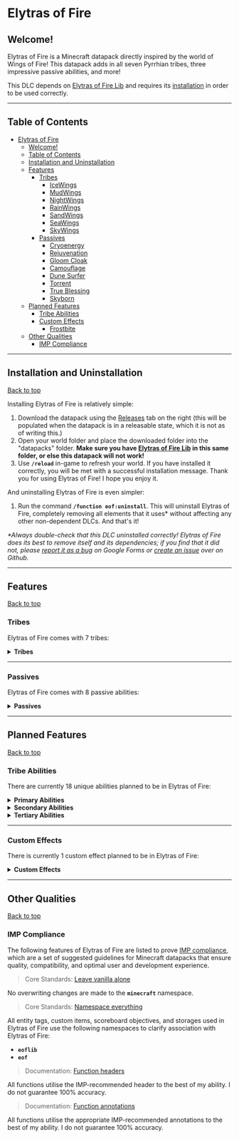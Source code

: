 # Elytras of Fire

## Welcome!

Elytras of Fire is a Minecraft datapack directly inspired by the world of Wings of Fire! This datapack adds in all seven Pyrrhian tribes, three impressive passive abilities, and more!

This DLC depends on [Elytras of Fire Lib](https://github.com/iHeronGH/Elytras-of-Fire-Lib) and requires its [installation](#installation-and-uninstallation) in order to be used correctly.

---

## Table of Contents

- [Elytras of Fire](#elytras-of-fire)
  - [Welcome!](#welcome)
  - [Table of Contents](#table-of-contents)
  - [Installation and Uninstallation](#installation-and-uninstallation)
  - [Features](#features)
    - [Tribes](#tribes)
      - [IceWings](#icewings)
      - [MudWings](#mudwings)
      - [NightWings](#nightwings)
      - [RainWings](#rainwings)
      - [SandWings](#sandwings)
      - [SeaWings](#seawings)
      - [SkyWings](#skywings)
    - [Passives](#passives)
      - [Cryoenergy](#cryoenergy)
      - [Rejuvenation](#rejuvenation)
      - [Gloom Cloak](#gloom-cloak)
      - [Camouflage](#camouflage)
      - [Dune Surfer](#dune-surfer)
      - [Torrent](#torrent)
      - [True Blessing](#true-blessing)
      - [Skyborn](#skyborn)
  - [Planned Features](#planned-features)
    - [Tribe Abilities](#tribe-abilities)
    - [Custom Effects](#custom-effects)
      - [Frostbite](#frostbite)
  - [Other Qualities](#other-qualities)
    - [IMP Compliance](#imp-compliance)

---

## Installation and Uninstallation

[Back to top](#)

Installing Elytras of Fire is relatively simple:

1. Download the datapack using the [Releases](https://github.com/iHeronGH/Elytras-of-Fire/releases) tab on the right (this will be populated when the datapack is in a releasable state, which it is not as of writing this.)
2. Open your world folder and place the downloaded folder into the "datapacks" folder. **Make sure you have [Elytras of Fire Lib](https://github.com/iHeronGH/Elytras-of-Fire-Lib) in this same folder, or else this datapack will not work!**
3. Use **`/reload`** in-game to refresh your world. If you have installed it correctly, you will be met with a successful installation message. Thank you for using Elytras of Fire! I hope you enjoy it.

And uninstalling Elytras of Fire is even simpler:

1. Run the command **`/function eof:uninstall`**. This will uninstall Elytras of Fire, completely removing all elements that it uses\* without affecting any other non-dependent DLCs. And that's it!

 *\*Always double-check that this DLC uninstalled correctly! Elytras of Fire does its best to remove itself and its dependencies; if you find that it did not, please [report it as a bug](https://docs.google.com/forms/d/e/1FAIpQLSfm4wEvcERhBCxIhuzV7Gi4yX_sYCBn8zpUE2acBfyOEFW7OA/viewform?usp=sf_link) on Google Forms or [create an issue](https://github.com/iHeronGH/Elytras-of-Fire/issues) over on Github.*

---

## Features

[Back to top](#)

### Tribes

Elytras of Fire comes with 7 tribes:

<details>

**<summary> Tribes </summary>**

[Back to top](#)

#### IceWings

> *"The IceWings are pristine with respect to both their appearance and their battle prowess. Cruel, serrated claws and their unique frost breath make this tribe nightmarish to combat, especially in the frigid lands they call home."*
> *\- H*

Passive Abilities: [Cryoenergy](#cryoenergy)<br>
Primary Ability: [Frost Breath](#tribe-abilities)<br>
Secondary Ability: [Serrated Strike](#tribe-abilities)<br>
Tertiary Ability: [Icicle Incision](#tribe-abilities)

Innate Attributes:

- Strength 2
- Speed 1

#### MudWings

> *"The MudWings are an impressive tribe. From their exceptional fire breath and strong muscles to their ability to last impossible lengths of time underwater, their massive power is unbiased to any environment."*
> *\- H*

Passive Abilities: [Rejuvenation](#rejuvenation)<br>
Primary Ability: [Flame Breath](#tribe-abilities)<br>
Secondary Ability: [Terrashock](#tribe-abilities)<br>
Tertiary Ability: [Mud Swipe](#tribe-abilities)

Innate Attributes:

- Strength 2

#### NightWings

> *"The NightWings are beasts of the night. By either illuminating their surroundings with their brilliant flames or by utilizing their powerful night vision, they traverse the moonlit landscapes under the guise of shadows."*
> *\- H*

Passive Abilities: [Gloom Cloak](#gloom-cloak)<br>
Primary Ability: [Flame Breath](#tribe-abilities)<br>
Secondary Ability: [Shade Shackle](#tribe-abilities)<br>
Tertiary Ability: [Premonition](#tribe-abilities)

Innate Attributes:

- Speed 1
- Strength 1
- Night Vision

#### RainWings

> *"The RainWings are, at least chromatically, the most brilliant of the Pyrrhian tribes. When paired with their extremely lethal venom, the ability to camouflage grants them amazing advantages over their enemies."*
> *\- H*

Passive Abilities: [Camouflage](#camouflage)<br>
Primary Ability: [Venom Shot](#tribe-abilities)<br>
Secondary Ability: [Overgrowth](#tribe-abilities)<br>
Tertiary Ability: [Soul Sap](#tribe-abilities)

Innate Attributes:

- Speed 2

#### SandWings

> *"The SandWings are fiercely precise and swift, finding value in clean and brutal strikes. The venomous barbs located on the end of their tail can kill insanely quick, and their embers scorch the ground like the desert sun."*
> *\- H*

Passive Abilities: [Dune Surfer](#dune-surfer)<br>
Primary Ability: [Flame Breath](#tribe-abilities)<br>
Secondary Ability: [Desert Storm](#tribe-abilities)<br>
Tertiary Ability: [Toxin Slash](#tribe-abilities)

Innate Attributes:

- Speed 1
- Strength 1

#### SeaWings

> *"The SeaWings are the uncontested rulers of the seas. Their keen eyes allow them to see in the dark, and over many millenia have adapted glowing scales, strong tails, gills, and webbed talons. No attack on the SeaWings has gone without heavy loss."*
> *\- H*

Passive Abilities: [Torrent](#torrent), [True Blessing](#true-blessing)<br>
Primary Ability: [Tidal Wave](#tribe-abilities)<br>
Secondary Ability: [Ocean's Blessing](#tribe-abilities)<br>
Tertiary Ability: [Tail Flail](#tribe-abilities)

Innate Attributes:

- Night Vision
- Conduit Power in water
- Speed 2 while swimming

#### SkyWings

> *"The SkyWings are, undoubtedly, the most powerful fliers of all. Massive wings and a streamlined body contribute to the ludicrous speeds they achieve. Their lungs require less oxygen, meaning they can fly higher and exhale hotter embers."*
> *\- H*

Passive Abilities: [Skyborn](#skyborn)<br>
Primary Ability: [Flame Breath](#tribe-abilities)<br>
Secondary Ability: [Sky Surge](#tribe-abilities)<br>
Tertiary Ability: [Spark Punch](#tribe-abilities)

Innate Attributes:

- Speed 3
- Strength 1

</details>

---

### Passives

Elytras of Fire comes with 8 passive abilities:

<details>

**<summary> Passives </summary>**

[Back to top](#)

#### Cryoenergy

Cryoenergy is an [IceWing](#icewings) passive ability. It gives variable levels of Speed depending on the type of block the user is standing on.

| Level |  Activation   |    Effect    | Charge Duration | Cooldown |
| :---: | :-----------: | :----------: | :-------------: | :------: |
|   1   | Stand on ice  | Speed 2 (1s) |       ---       |   ---    |
|   2   | Stand on snow | Speed 3 (1s) |       ---       |   ---    |

#### Rejuvenation

Rejuvenation is a [MudWing](#mudwings) passive ability. It gives the user lengthy Regeneration and Speed buffs when charged in muddy areas.

| Level |                                 Activation                                  |                 Effect                  | Charge Duration | Cooldown |
| :---: | :-------------------------------------------------------------------------: | :-------------------------------------: | :-------------: | :------: |
|   1   | Charge [Terrashock](#tribe-abilities) while on an earthy block and in water | Speed 1 (5min)<br>Regeneration 1 (3min) |       5s        |    3m    |

#### Gloom Cloak

Gloom Cloak is a [NightWing](#nightwings) passive ability. It gives variable levels of Speed depending on the time of day.

| Level |             Activation             |    Effect    | Charge Duration | Cooldown |
| :---: | :--------------------------------: | :----------: | :-------------: | :------: |
|   1   |   Time is between dusk and dawn    | Speed 2 (1s) |       ---       |   ---    |
|   2   | Time is between sunset and sunrise | Speed 3 (1s) |       ---       |   ---    |

#### Camouflage

Camouflage is a [RainWing](#rainwings) passive ability. It gives Invisibility and increased Speed depending on the type of block the user is standing on or as the user sneaks around.

| Level |            Activation             |              Effect               | Charge Duration | Cooldown |
| :---: | :-------------------------------: | :-------------------------------: | :-------------: | :------: |
|   1   | Sneak *or* stand on a flora block | Speed 3 (1s)<br>Invisibility (1s) |       ---       |   ---    |

#### Dune Surfer

Dune Surfer is a [SandWing](#sandwings) passive ability. It gives increased Speed depending on the type of block the user is standing on.

| Level |       Activation        |    Effect    | Charge Duration | Cooldown |
| :---: | :---------------------: | :----------: | :-------------: | :------: |
|   1   | Stand on a desert block | Speed 3 (1s) |       ---       |   ---    |

#### Torrent

Torrent is a [SeaWing](#seawings) passive ability. It gives the user greater and greater Strength the lower their health is and has special interactions with certain abilities.

| Level |         Activation          |     Effect      | Charge Duration | Cooldown |
| :---: | :-------------------------: | :-------------: | :-------------: | :------: |
|   1   | Health is 7 hearts or lower | Strength 1 (1s) |       ---       |   ---    |
|   2   | Health is 4 hearts or lower | Strength 2 (1s) |       ---       |   ---    |

| Level |            Ability             |  Interaction   |
| :---: | :----------------------------: | :------------: |
|   1   | [Tidal Wave](#tribe-abilities) | Poison 2 (3s)  |
|   1   | [Tidal Wave](#tribe-abilities) | Poison 4 (3s)  |
|   1   | [Tail Flail](#tribe-abilities) | Blindness (7s) |

#### True Blessing

True Blessing is a [SeaWing](#seawings) passive ability. It gives the user vastly improved water movement speeds and a slight regeneration buff when charged under water.

| Level |                              Activation                              |                                               Effect                                                | Charge Duration | Cooldown |
| :---: | :------------------------------------------------------------------: | :-------------------------------------------------------------------------------------------------: | :-------------: | :------: |
|   1   | Charge [Ocean's Blessing](#tribe-abilities) while submerged in water | Dolphin's Grace (1s) while swimming<br>Speed 4 (4s) while swimming<br>Regeneration 1 (3s) every 15s |       5s        |   ---    |

#### Skyborn

Skyborn is a [SkyWing](#skywings) passive ability and has two parts to it. It gives the user the ability to jump extremely high when charged and can be activated mid-elytra flight to grant a short Regeneration buff.

| Level |             Activation             |    Effect    | Charge Duration | Cooldown |
| :---: | :--------------------------------: | :----------: | :-------------: | :------: |
|   1   |   Time is between dusk and dawn    | Speed 2 (1s) |       ---       |   ---    |
|   2   | Time is between sunset and sunrise | Speed 3 (1s) |       ---       |   ---    |

</details>

---

## Planned Features

[Back to top](#)

### Tribe Abilities

There are currently 18 unique abilities planned to be in Elytras of Fire:

<details>

**<summary> Primary Abilities </summary>**

[Back to top](#)

|   Ability    |                                                 Tribes                                                 | Cooldown |     Activation      |          Self Effects           |                                                                 Enemy Effects                                                                  |
| :----------: | :----------------------------------------------------------------------------------------------------: | :------: | :-----------------: | :-----------------------------: | :--------------------------------------------------------------------------------------------------------------------------------------------: |
| Frost Breath |                                         [IceWings](#icewings)                                          |   10s    | Sneak + Right-click |               ---               |                           [Frostbite](#frostbite) (∞)<br>Mining Fatigue 2 (5s)<br>Slowness 2 (5s)<br>Weakness 1 (5s)                           |
| Flame Breath | [MudWings](#mudwings)<br>[NightWings](#nightwings)<br>[SandWings](#sandwings)<br>[SkyWings](#skywings) |   10s    | Sneak + Right-click | Removes [Frostbite](#frostbite) |                                              Ignites those hit<br>Removes [Frostbite](#frostbite)                                              |
|  Venom Shot  |                                        [RainWings](#rainwings)                                         |   10s    | Sneak + Right-click |               ---               |                                                                 Wither 3 (3s)                                                                  |
|  Tidal Wave  |                                         [SeaWings](#seawings)                                          |   10s    | Sneak + Right-click |               ---               | Mining Fatigue 1 (4s)<br>Slowness 1 (4s)<br><br>**[Torrent](#torrent) 1:**<br>Poison 2 (3s)<br><br>**[Torrent](#torrent) 2:**<br>Poison 4 (3s) |

</details>

<details>

**<summary> Secondary Abilities </summary>**

[Back to top](#)

|     Ability      |          Tribes           | Cooldown | Activation  |                         Self Effects                         |                                Enemy Effects                                 |
| :--------------: | :-----------------------: | :------: | :---------: | :----------------------------------------------------------: | :--------------------------------------------------------------------------: |
| Serrated Strike  |   [IceWings](#icewings)   |   24s    | Right-click |              Strength 2 (10s)<br>Speed 1 (10s)               |                         [Frostbite](#frostbite) (∞)                          |
|    Terrashock    |   [MudWings](#mudwings)   |   24s    | Right-click | Absorption 1 (10s)<br>Resistance 1 (10s)<br>Strength 3 (10s) |                               Slowness 1 (6s)                                |
|  Shade Shackle   | [NightWings](#nightwings) |   ---    |    Hold     |                 Blindness<br>Slowness 3 (1s)                 | Blindness<br>Slowness 3 up to 6m away (2s)<br>Slowness 2 up to 10m away (1s) |
|    Overgrowth    |  [RainWings](#rainwings)  |   24s    | Right-click |                      Resistance 2 (8s)                       |                               Slowness 2 (8s)                                |
|   Desert Storm   |  [SandWings](#sandwings)  |   24s    | Right-click |              Strength 2 (10s)<br>Speed 3 (10s)               |                                Blindness (6s)                                |
| Ocean's Blessing |   [SeaWings](#seawings)   |   ---    |    Hold     |     Speed 2 in water (3s)<br>Speed 4 while swimming (3s)     |                                     ---                                      |
|    Sky Surge     |   [SkyWings](#skywings)   |   24s    | Right-click |             Strength 3 (8s)<br>Resistance 1 (8s)             |                                     ---                                      |

</details>

<details>

**<summary> Tertiary Abilities </summary>**

[Back to top](#)

|     Ability     |          Tribes           | Cooldown | Activation  |               Self Effects                |                                                              Enemy Effects                                                              |
| :-------------: | :-----------------------: | :------: | :---------: | :---------------------------------------: | :-------------------------------------------------------------------------------------------------------------------------------------: |
| Icicle Incision |   [IceWings](#icewings)   |   ---    |    Melee    |                    ---                    | **On Non-Frostbitten Enemies:**<br>Poison 3 (1s)<br><br>**On Frostbitten Enemies:**<br>Wither 2 (3s)<br>Removes [Frostbite](#frostbite) |
|    Mud Swipe    |   [MudWings](#mudwings)   |   12s    |    Melee    |                    ---                    |                                                   Slowness 1 (6s)<br>Weakness 1 (4s)                                                    |
|   Premonition   | [NightWings](#nightwings) |   20s    |    Melee    | Blocks all incoming<br>projectiles (10s)  |                                                                   ---                                                                   |
|    Soul Sap     |  [RainWings](#rainwings)  |   20s    |    Melee    |            Regeneration 3 (2s)            |                                                                   ---                                                                   |
|   Toxin Slash   |  [SandWings](#sandwings)  |   ---    |    Melee    |                    ---                    |                                                              Poison 1 (4s)                                                              |
|   Tail Flail    |   [SeaWings](#seawings)   |   12s    |    Melee    |                    ---                    |                                   Blindness (4s)<br><br>**[Torrent](#torrent) 2:**<br>Blindness (7s)                                    |
|   Spark Punch   |   [SkyWings](#skywings)   |   ---    |    Melee    | **Smite Mode:**<br>Increased attack rate  |                                 **Spark Mode:**<br>Ignites those hit<br>Removes [Frostbite](#frostbite)                                 |
|   Spark Punch   |   [SkyWings](#skywings)   |   ---    | Right-click | Toggles between Spark mode and Smite mode |                                                                   ---                                                                   |

</details>

---

### Custom Effects

There is currently 1 custom effect planned to be in Elytras of Fire:

<details>

**<summary> Custom Effects </summary>**

[Back to top](#)

#### Frostbite

Frostbite is a custom effect that doesn't do anything on its own; however, it has special interactions with other abilities.

|               Ability               | Level |            Interaction             |
| :---------------------------------: | :---: | :--------------------------------: |
|  [Frost Breath](#tribe-abilities)   |   1   |       Applies Frostbite (∞)        |
|  [Flame Breath](#tribe-abilities)   |   1   |         Removes Frostbite          |
| [Serrated Strike](#tribe-abilities) |   1   |       Applies Frostbite (∞)        |
| [Icicle Incision](#tribe-abilities) |   1   | Wither 2 (3s)<br>Removes Frostbite |

</details>

---

## Other Qualities

[Back to top](#)

### IMP Compliance

The following features of Elytras of Fire are listed to prove [IMP compliance](https://github.com/Arcensoth/imp-spec), which are a set of suggested guidelines for Minecraft datapacks that ensure quality, compatibility, and optimal user and development experience.

> Core Standards: [Leave vanilla alone](https://github.com/Arcensoth/imp-spec/blob/master/docs/imp_core.md#1-leave-vanilla-alone)

No overwriting changes are made to the **`minecraft`** namespace.

> Core Standards: [Namespace everything](https://github.com/Arcensoth/imp-spec/blob/master/docs/imp_core.md#2-namespace-everything)

All entity tags, custom items, scoreboard objectives, and storages used in Elytras of Fire use the following namespaces to clarify association with Elytras of Fire:

- **`eoflib`**
- **`eof`**

> Documentation: [Function headers](https://github.com/Arcensoth/imp-spec/blob/master/docs/imp_doc.md#function-headers)

All functions utilise the IMP-recommended header to the best of my ability. I do not guarantee 100% accuracy.

> Documentation: [Function annotations](https://github.com/Arcensoth/imp-spec/blob/master/docs/imp_doc.md#function-annotations)

All functions utilise the appropriate IMP-recommended annotations to the best of my ability. I do not guarantee 100% accuracy.
